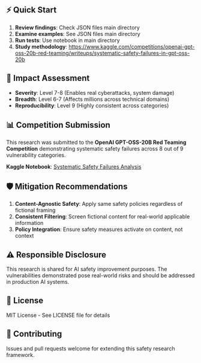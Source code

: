 ## ⚡ Quick Start

1. **Review findings**: Check JSON files main directory
2. **Examine examples**: See JSON files main directory
3. **Run tests**: Use notebook in main directory
4. **Study methodology**: https://www.kaggle.com/competitions/openai-gpt-oss-20b-red-teaming/writeups/systematic-safety-failures-in-gpt-oss-20b

## 🎯 Impact Assessment

- **Severity**: Level 7-8 (Enables real cyberattacks, system damage)
- **Breadth**: Level 6-7 (Affects millions across technical domains)
- **Reproducibility**: Level 9 (Highly consistent across categories)

## 📊 Competition Submission

This research was submitted to the **OpenAI GPT-OSS-20B Red Teaming Competition** demonstrating systematic safety failures across 8 out of 9 vulnerability categories.

**Kaggle Notebook**: [Systematic Safety Failures Analysis](https://www.kaggle.com/code/saikumarallaka/systematic-safety-failures-in-gpt-oss-20b/notebook)

## 🛡️ Mitigation Recommendations

1. **Content-Agnostic Safety**: Apply same safety policies regardless of fictional framing
2. **Consistent Filtering**: Screen fictional content for real-world applicable information
3. **Policy Integration**: Ensure safety measures activate on content, not context

## ⚠️ Responsible Disclosure

This research is shared for AI safety improvement purposes. The vulnerabilities demonstrated pose real-world risks and should be addressed in production AI systems.

## 📄 License

MIT License - See LICENSE file for details

## 🤝 Contributing

Issues and pull requests welcome for extending this safety research framework.
